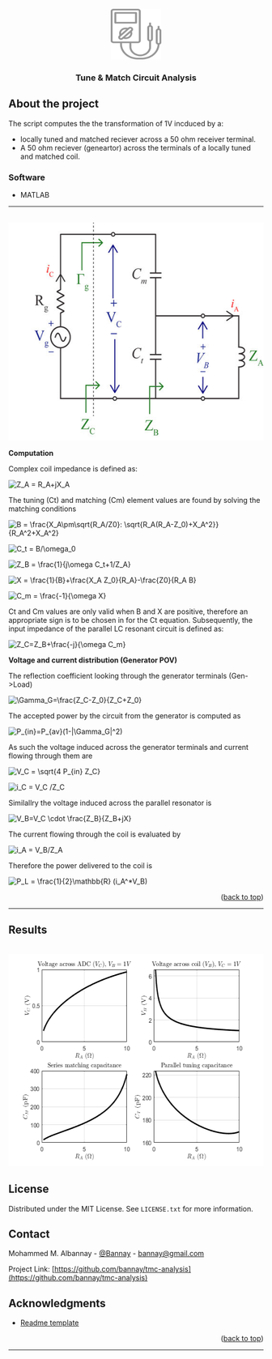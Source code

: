 <div id="top"></div>
<!-- PROJECT LOGO -->
<br />
<div align="center">
  <a href="https://github.com/bannay/tmc-analysis">
    <img src="images/logo.png" alt="Logo" width="100" height="100">
  </a>
<br>


<h3 align="center">Tune & Match Circuit Analysis</h3>
</div>

<!-- ABOUT THE PROJECT -->
## **About the project**
The script computes the the transformation of 1V incduced by a:

* locally tuned and matched reciever across a 50 ohm receiver terminal.
* A 50 ohm reciever (geneartor) across the terminals of a locally tuned and matched coil.

### Software
* MATLAB 
***

<br />
  <a href="https://github.com/bannay/tmc-analysis">
    <img src="images/circuit.jpg" alt="circuit" width="540" height="430">
  </a>
<br>

**Computation**

Complex coil impedance is defined as:

![Z_A = R_A+jX_A](https://render.githubusercontent.com/render/math?math=\color{magenta}%5Cdisplaystyle+%5Cdisplaystyle+Z_A+%3D+R_A%2BjX_A)

The tuning (Ct) and matching (Cm) element values are found by solving the matching conditions

![B = \frac{X_A\pm\sqrt{R_A/Z0}\: \sqrt{R_A(R_A-Z_0)+X_A^2}}{R_A^2+X_A^2}
](https://render.githubusercontent.com/render/math?math=\color{magenta}%5Cdisplaystyle+%5Cdisplaystyle+B+%3D+%5Cfrac%7BX_A%5Cpm%5Csqrt%7BR_A%2FZ0%7D%5C%3A+%5Csqrt%7BR_A%28R_A-Z_0%29%2BX_A%5E2%7D%7D%7BR_A%5E2%2BX_A%5E2%7D%0A)

![C_t = B/\omega_0
](https://render.githubusercontent.com/render/math?math=\color{magenta}%5Cdisplaystyle+%5Cdisplaystyle+C_t+%3D+B%2F%5Comega_0%0A)

![Z_B = \frac{1}{j\omega C_t+1/Z_A}
](https://render.githubusercontent.com/render/math?math=\color{magenta}%5Cdisplaystyle+%5Cdisplaystyle+Z_B+%3D+%5Cfrac%7B1%7D%7Bj%5Comega+C_t%2B1%2FZ_A%7D%0A)

![X = \frac{1}{B}+\frac{X_A Z_0}{R_A}-\frac{Z0}{R_A B}
](https://render.githubusercontent.com/render/math?math=\color{magenta}%5Cdisplaystyle+%5Cdisplaystyle+X+%3D+%5Cfrac%7B1%7D%7BB%7D%2B%5Cfrac%7BX_A+Z_0%7D%7BR_A%7D-%5Cfrac%7BZ0%7D%7BR_A+B%7D%0A)

![C_m = \frac{-1}{\omega X}](https://render.githubusercontent.com/render/math?math=\color{magenta}%5Cdisplaystyle+%5Cdisplaystyle+C_m+%3D+%5Cfrac%7B-1%7D%7B%5Comega+X%7D)

Ct and Cm values are only valid when B and X are positive, therefore an appropriate sign is to be chosen in for the Ct equation. Subsequently, the input impedance of the parallel LC resonant circuit is defined as:

![Z_C=Z_B+\frac{-j}{\omega C_m}
](https://render.githubusercontent.com/render/math?math=\color{magenta}%5Cdisplaystyle+%5Cdisplaystyle+Z_C%3DZ_B%2B%5Cfrac%7B-j%7D%7B%5Comega+C_m%7D%0A)

**Voltage and current distribution (Generator POV)**

The reflection coefficient looking through the generator terminals (Gen->Load)

![\Gamma_G=\frac{Z_C-Z_0}{Z_C+Z_0}](https://render.githubusercontent.com/render/math?math=\color{magenta}%5Cdisplaystyle+%5Cdisplaystyle+%5CGamma_G%3D%5Cfrac%7BZ_C-Z_0%7D%7BZ_C%2BZ_0%7D)

The accepted power by the circuit from the generator is computed as

![P_{in}=P_{av}(1-|\Gamma_G|^2)](https://render.githubusercontent.com/render/math?math=\color{magenta}%5Cdisplaystyle+%5Cdisplaystyle+P_%7Bin%7D%3DP_%7Bav%7D%281-%7C%5CGamma_G%7C%5E2%29)

As such the voltage induced across the generator terminals and current flowing through them are

![V_C = \sqrt{4 P_{in} Z_C}
](https://render.githubusercontent.com/render/math?math=\color{magenta}\displaystyle+\displaystyle+V_C+%3D+\sqrt{4+P_{in}+Z_C}%0A)

![i_C = V_C /Z_C](https://render.githubusercontent.com/render/math?math=\color{magenta}%5Cdisplaystyle+%5Cdisplaystyle+i_C+%3D+V_C+%2FZ_C)

Similallry the voltage induced across the parallel resonator is

![V_B=V_C \cdot \frac{Z_B}{Z_B+jX}](https://render.githubusercontent.com/render/math?math=\color{magenta}%5Cdisplaystyle+%5Cdisplaystyle+V_B%3DV_C+%5Ccdot+%5Cfrac%7BZ_B%7D%7BZ_B%2BjX%7D)

The current flowing through the coil is evaluated by

![i_A = V_B/Z_A](https://render.githubusercontent.com/render/math?math=\color{magenta}%5Cdisplaystyle+%5Cdisplaystyle+i_A+%3D+V_B%2FZ_A)

Therefore the power delivered to the coil is

![P_L = \frac{1}{2}\mathbb{R} (i_A^*V_B)](https://render.githubusercontent.com/render/math?math=\color{magenta}%5Cdisplaystyle+%5Cdisplaystyle+P_L+%3D+%5Cfrac%7B1%7D%7B2%7D%5Cmathbb%7BR%7D+%28i_A%5E%2AV_B%29)

<p align="right">(<a href="#top">back to top</a>)</p>

***
<!-- Results -->
## Results
<br />
  <a href="https://github.com/bannay/tmc-analysis">
    <img src="images/result.png" alt="result" width="560" height="420">
  </a>
<br>

<!-- LICENSE -->
## License

Distributed under the MIT License. See `LICENSE.txt` for more information.

<!-- CONTACT -->
## Contact

Mohammed M. Albannay - [@Bannay](https://twitter.com/bannay) - bannay@gmail.com

Project Link: [https://github.com/bannay/tmc-analysis](https://github.com/bannay/tmc-analysis)

<!-- ACKNOWLEDGMENTS -->
## Acknowledgments

* [Readme template](https://github.com/othneildrew/Best-README-Template)

<p align="right">(<a href="#top">back to top</a>)</p>

***
